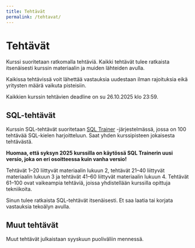 ```yaml
---
title: Tehtävät
permalink: /tehtavat/
---
```


# Tehtävät

Kurssi suoritetaan ratkomalla tehtäviä. Kaikki tehtävät tulee ratkaista itsenäisesti kurssin materiaalin ja muiden lähteiden avulla.

Kaikissa tehtävissä voit lähettää vastauksia uudestaan ilman rajoituksia eikä yritysten määrä vaikuta pisteisiin.

Kaikkien kurssin tehtävien deadline on su 26.10.2025 klo 23:59.

## SQL-tehtävät

Kurssin SQL-tehtävät suoritetaan [SQL Trainer](https://sqltrainer.fi/syksy-2025/) -järjestelmässä, jossa on 100 tehtävää SQL-kielen harjoitteluun. Saat yhden kurssipisteen jokaisesta tehtävästä.

**Huomaa, että syksyn 2025 kurssilla on käytössä SQL Trainerin uusi versio, joka on eri osoitteessa kuin vanha versio!**

Tehtävät 1–20 liittyvät materiaalin lukuun 2, tehtävät 21–40 liittyvät materiaalin lukuun 3 ja tehtävät 41–60 liittyvät materiaalin lukuun 4. Tehtävät 61–100 ovat vaikeampia tehtäviä, joissa yhdistellään kurssilla opittuja tekniikoita.

Sinun tulee ratkaista SQL-tehtävät itsenäisesti. Et saa laatia tai korjata vastauksia tekoälyn avulla.

## Muut tehtävät

Muut tehtävät julkaistaan syyskuun puoliväliin mennessä.

<!--
Kurssin muut tehtävät palautetaan [Tasks](https://tasks.withmooc.fi/tikape-kesa-2025)-järjestelmään. Näet jokaisessa tehtävässä, montako pistettä saat tehtävästä.

Kun lähetät vastauksen, saat automaattisesti pisteet tehtävästä. Kurssin henkilökunta käy läpi tehtävät kurssin jälkeen, mutta pisteesi eivät muutu, ellet ole tahallisesti kiertänyt automaattista tarkastusta.

Viimeisessä tehtävässä on ohjeet, miten voit ilmoittautua kurssille, tarkastaa kurssin pistetilanteen sekä antaa kurssipalautteen.
-->
